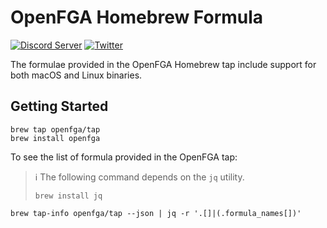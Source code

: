 # OpenFGA Homebrew Formula
[![Discord Server](https://img.shields.io/discord/759188666072825867?color=7289da&logo=discord "Discord Server")](https://discord.gg/8naAwJfWN6)
[![Twitter](https://img.shields.io/twitter/follow/openfga?color=%23179CF0&logo=twitter&style=flat-square "@openfga on Twitter")](https://twitter.com/openfga)

The formulae provided in the OpenFGA Homebrew tap include support for both macOS and Linux binaries.

## Getting Started
```shell
brew tap openfga/tap
brew install openfga
```

To see the list of formula provided in the OpenFGA tap:
> ℹ️ The following command depends on the `jq` utility.
>
> `brew install jq`

```shell
brew tap-info openfga/tap --json | jq -r '.[]|(.formula_names[])'

